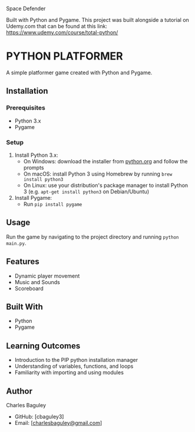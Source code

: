 Space Defender

Built with Python and Pygame. This project was built alongside a tutorial on Udemy.com that can be found at this link: https://www.udemy.com/course/total-python/

# PYTHON PLATFORMER

A simple platformer game created with Python and Pygame.

## Installation

### Prerequisites

- Python 3.x
- Pygame

### Setup

1. Install Python 3.x:
   - On Windows: download the installer from [python.org](https://www.python.org/) and follow the prompts
   - On macOS: install Python 3 using Homebrew by running `brew install python3`
   - On Linux: use your distribution's package manager to install Python 3 (e.g. `apt-get install python3` on Debian/Ubuntu)
2. Install Pygame:
   - Run `pip install pygame`

## Usage

Run the game by navigating to the project directory and running `python main.py`.

## Features

- Dynamic player movement
- Music and Sounds
- Scoreboard

## Built With

- Python
- Pygame

## Learning Outcomes

- Introduction to the PIP python installation manager
- Understanding of variables, functions, and loops
- Familiarity with importing and using modules

## Author

Charles Baguley
- GitHub: [cbaguley3]
- Email: [charlesbaguley@gmail.com]
